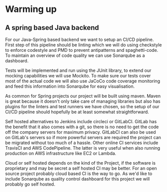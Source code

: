 # Warming up
## A spring based Java backend
For our Java-Spring based backend we want to setup an CI/CD pipeline. First step of this pipeline should be linting which we will do using checkstyle to enforce codestyle and PMD to prevent antipatterns and spaghetti-code. To maintain an overview of code quality we can use Sonarqube as a dashboard.

Tests will be implemented and run using the JUnit library, to extend our mocking capabilities we will use Mockito. To make sure our tests cover most of the actual code we will also use JaCoCo code coverage monitoring and feed this information into Sonarqube for easy visualisation.

As common for Spring projects our project will be built using maven. Maven is great because it doesn't only take care of managing libraries but also has plugins for the linters and test runners we have chosen, so the setup of our CI/CD pipeline should hopefully be at least somewhat straightforward.

Self hosted alternatives to Jenkins include circleci or GitLabCI. GitLab has the benefit that it also comes with a git, so there is no need to get the code off the company servers for maximum privacy. GitLabCI can also be used on GitLab's servers so if more powerful servers are required the project can be migrated without too much of a hassle. Other online CI services include TravisCI and AWS CodePipeline. The latter is very useful when also running production on AWS infrastructure like EC2 or Lambda.

Cloud or self hosted depends on the kind of the Project, if the software is proprietary and may be secret a self hosted CI may be better. For an open source project probably cloud based CI is the way to go. As we'd like to include Sonarqube as quality control dashboard for this project we will probably go self hosted.
